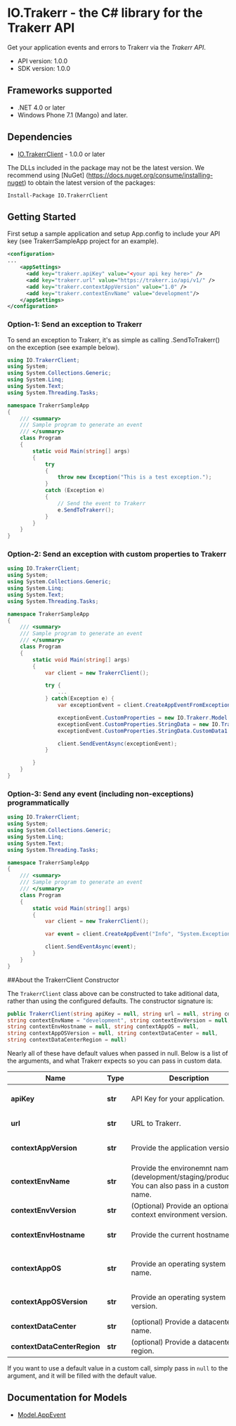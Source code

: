 # IO.Trakerr - the C# library for the Trakerr API

Get your application events and errors to Trakerr via the *Trakerr API*.

- API version: 1.0.0
- SDK version: 1.0.0

## Frameworks supported
- .NET 4.0 or later
- Windows Phone 7.1 (Mango) and later.

## Dependencies
- [IO.TrakerrClient](http://www.nuget.org/packages/IO.TrakerrClient/) - 1.0.0 or later

The DLLs included in the package may not be the latest version. We recommend using [NuGet] (https://docs.nuget.org/consume/installing-nuget) to obtain the latest version of the packages:
```
Install-Package IO.TrakerrClient
```

## Getting Started

First setup a sample application and setup App.config to include your API key (see TrakerrSampleApp project for an example).

```xml
<configuration>
...
    <appSettings>
      <add key="trakerr.apiKey" value="<your api key here>" />
      <add key="trakerr.url" value="https://trakerr.io/api/v1/" />
      <add key="trakerr.contextAppVersion" value="1.0" />
      <add key="trakerr.contextEnvName" value="development"/>
    </appSettings>
</configuration>
```

### Option-1: Send an exception to Trakerr

To send an exception to Trakerr, it's as simple as calling .SendToTrakerr() on the exception (see example below).

```csharp
using IO.TrakerrClient;
using System;
using System.Collections.Generic;
using System.Linq;
using System.Text;
using System.Threading.Tasks;

namespace TrakerrSampleApp
{
    /// <summary>
    /// Sample program to generate an event
    /// </summary>
    class Program
    {
        static void Main(string[] args)
        {
            try
            {
                throw new Exception("This is a test exception.");
            }
            catch (Exception e)
            {
                // Send the event to Trakerr
                e.SendToTrakerr();
            }
        }
    }
}
```

### Option-2: Send an exception with custom properties to Trakerr
```csharp
using IO.TrakerrClient;
using System;
using System.Collections.Generic;
using System.Linq;
using System.Text;
using System.Threading.Tasks;

namespace TrakerrSampleApp
{
    /// <summary>
    /// Sample program to generate an event
    /// </summary>
    class Program
    {
        static void Main(string[] args)
        {
            var client = new TrakerrClient();

            try {
                ...
            } catch(Exception e) {
                var exceptionEvent = client.CreateAppEventFromException("Error", e);

                exceptionEvent.CustomProperties = new IO.Trakerr.Model.CustomData();
                exceptionEvent.CustomProperties.StringData = new IO.Trakerr.Model.CustomStringData();
                exceptionEvent.CustomProperties.StringData.CustomData1 = "Some custom data";

                client.SendEventAsync(exceptionEvent);
            }

        }
    }
}
```



### Option-3: Send any event (including non-exceptions) programmatically
```csharp
using IO.TrakerrClient;
using System;
using System.Collections.Generic;
using System.Linq;
using System.Text;
using System.Threading.Tasks;

namespace TrakerrSampleApp
{
    /// <summary>
    /// Sample program to generate an event
    /// </summary>
    class Program
    {
        static void Main(string[] args)
        {
            var client = new TrakerrClient();

            var event = client.CreateAppEvent("Info", "System.Exception", "Some message");

            client.SendEventAsync(event);
        }
    }
}
```

##About the TrakerrClient Constructor

The `TrakerrClient` class above can be constructed to take aditional data, rather than using the configured defaults. The constructor signature is:

```csharp
public TrakerrClient(string apiKey = null, string url = null, string contextAppVersion = null,
string contextEnvName = "development", string contextEnvVersion = null,
string contextEnvHostname = null, string contextAppOS = null,
string contextAppOSVersion = null, string contextDataCenter = null,
string contextDataCenterRegion = null)
```

Nearly all of these have default values when passed in null. Below is a list of the arguments, and what Trakerr expects so you can pass in custom data.

Name | Type | Description | Notes
------------ | ------------- | ------------- | -------------
**apiKey** | **str** | API Key for your application. | Defaults to reading "trakerr.apiKey" property under appSettings from the App.config.
**url** | **str** | URL to Trakerr. | Defaults to reading "trakerr.url" property under appSettings from the App.config.
**contextAppVersion** | **str** |  Provide the application version. | Defaults to reading "trakerr.contextAppVersion" property under appSettings from the App.config.
**contextEnvName** | **str** | Provide the environemnt name (development/staging/production). You can also pass in a custom name. | Defaults to reading "trakerr.contextEnvName" property under appSettings from the App.config.
**contextEnvVersion** | **str** | (Optional) Provide an optional context environment version. | Defaults to `null`. 
**contextEnvHostname** | **str** | Provide the current hostname. | Defaults to the current DNS name if available or uses the Machine name as a fallback.
**contextAppOS** | **str** | Provide an operating system name. | Defaults to Environment.OSVersion.Platform along with the service pack (eg. Win32NT Service Pack 1).
**contextAppOSVersion** | **str** | Provide an operating system version. | Defaults to Environment.OSVersion.Version.ToString() (eg. 6.1.7601.65536).
**contextDataCenter** | **str** | (optional) Provide a datacenter name. | Defaults to `null`.
**contextDataCenterRegion** | **str** | (optional) Provide a datacenter region. | Defaults to `null`.

If you want to use a default value in a custom call, simply pass in `null` to the argument, and it will be filled with the default value.

<a name="documentation-for-models"></a>
## Documentation for Models

 - [Model.AppEvent](https://github.com/trakerr-io/trakerr-csharp/blob/master/generated/docs/AppEvent.md)

